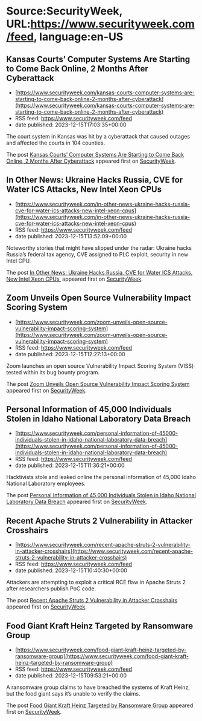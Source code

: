 # Source:SecurityWeek, URL:https://www.securityweek.com/feed, language:en-US

## Kansas Courts’ Computer Systems Are Starting to Come Back Online, 2 Months After Cyberattack
 - [https://www.securityweek.com/kansas-courts-computer-systems-are-starting-to-come-back-online-2-months-after-cyberattack](https://www.securityweek.com/kansas-courts-computer-systems-are-starting-to-come-back-online-2-months-after-cyberattack)
 - RSS feed: https://www.securityweek.com/feed
 - date published: 2023-12-15T17:03:35+00:00

<p>The court system in Kansas was hit by a cyberattack that caused outages and affected the courts in 104 counties.</p>
<p>The post <a href="https://www.securityweek.com/kansas-courts-computer-systems-are-starting-to-come-back-online-2-months-after-cyberattack/">Kansas Courts’ Computer Systems Are Starting to Come Back Online, 2 Months After Cyberattack</a> appeared first on <a href="https://www.securityweek.com">SecurityWeek</a>.</p>

## In Other News: Ukraine Hacks Russia, CVE for Water ICS Attacks, New Intel Xeon CPUs
 - [https://www.securityweek.com/in-other-news-ukraine-hacks-russia-cve-for-water-ics-attacks-new-intel-xeon-cpus](https://www.securityweek.com/in-other-news-ukraine-hacks-russia-cve-for-water-ics-attacks-new-intel-xeon-cpus)
 - RSS feed: https://www.securityweek.com/feed
 - date published: 2023-12-15T13:52:09+00:00

<p>Noteworthy stories that might have slipped under the radar: Ukraine hacks Russia’s federal tax agency, CVE assigned to PLC exploit, security in new Intel CPU.</p>
<p>The post <a href="https://www.securityweek.com/in-other-news-ukraine-hacks-russia-cve-for-water-ics-attacks-new-intel-xeon-cpus/">In Other News: Ukraine Hacks Russia, CVE for Water ICS Attacks, New Intel Xeon CPUs </a> appeared first on <a href="https://www.securityweek.com">SecurityWeek</a>.</p>

## Zoom Unveils Open Source Vulnerability Impact Scoring System
 - [https://www.securityweek.com/zoom-unveils-open-source-vulnerability-impact-scoring-system](https://www.securityweek.com/zoom-unveils-open-source-vulnerability-impact-scoring-system)
 - RSS feed: https://www.securityweek.com/feed
 - date published: 2023-12-15T12:27:13+00:00

<p>Zoom launches an open source Vulnerability Impact Scoring System (VISS) tested within its bug bounty program.</p>
<p>The post <a href="https://www.securityweek.com/zoom-unveils-open-source-vulnerability-impact-scoring-system/">Zoom Unveils Open Source Vulnerability Impact Scoring System</a> appeared first on <a href="https://www.securityweek.com">SecurityWeek</a>.</p>

## Personal Information of 45,000 Individuals Stolen in Idaho National Laboratory Data Breach
 - [https://www.securityweek.com/personal-information-of-45000-individuals-stolen-in-idaho-national-laboratory-data-breach](https://www.securityweek.com/personal-information-of-45000-individuals-stolen-in-idaho-national-laboratory-data-breach)
 - RSS feed: https://www.securityweek.com/feed
 - date published: 2023-12-15T11:36:21+00:00

<p>Hacktivists stole and leaked online the personal information of 45,000 Idaho National Laboratory employees.</p>
<p>The post <a href="https://www.securityweek.com/personal-information-of-45000-individuals-stolen-in-idaho-national-laboratory-data-breach/">Personal Information of 45,000 Individuals Stolen in Idaho National Laboratory Data Breach</a> appeared first on <a href="https://www.securityweek.com">SecurityWeek</a>.</p>

## Recent Apache Struts 2 Vulnerability in Attacker Crosshairs
 - [https://www.securityweek.com/recent-apache-struts-2-vulnerability-in-attacker-crosshairs](https://www.securityweek.com/recent-apache-struts-2-vulnerability-in-attacker-crosshairs)
 - RSS feed: https://www.securityweek.com/feed
 - date published: 2023-12-15T10:40:30+00:00

<p>Attackers are attempting to exploit a critical RCE flaw in Apache Struts 2 after researchers publish PoC code.</p>
<p>The post <a href="https://www.securityweek.com/recent-apache-struts-2-vulnerability-in-attacker-crosshairs/">Recent Apache Struts 2 Vulnerability in Attacker Crosshairs</a> appeared first on <a href="https://www.securityweek.com">SecurityWeek</a>.</p>

## Food Giant Kraft Heinz Targeted by Ransomware Group
 - [https://www.securityweek.com/food-giant-kraft-heinz-targeted-by-ransomware-group](https://www.securityweek.com/food-giant-kraft-heinz-targeted-by-ransomware-group)
 - RSS feed: https://www.securityweek.com/feed
 - date published: 2023-12-15T09:53:21+00:00

<p>A ransomware group claims to have breached the systems of Kraft Heinz, but the food giant says it’s unable to verify the claims. </p>
<p>The post <a href="https://www.securityweek.com/food-giant-kraft-heinz-targeted-by-ransomware-group/">Food Giant Kraft Heinz Targeted by Ransomware Group</a> appeared first on <a href="https://www.securityweek.com">SecurityWeek</a>.</p>

